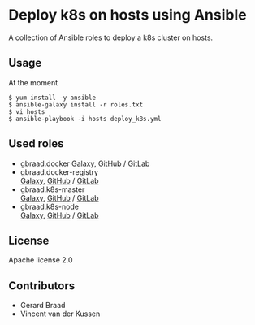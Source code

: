 Deploy k8s on hosts using Ansible
=================================

A collection of Ansible roles to deploy a k8s cluster on hosts.


Usage
-----
At the moment 

```
$ yum install -y ansible
$ ansible-galaxy install -r roles.txt
$ vi hosts
$ ansible-playbook -i hosts deploy_k8s.yml
```


Used roles
----------

  * gbraad.docker 
    [Galaxy](https://galaxy.ansible.com/gbraad/docker/), [GitHub](https://github.com/gbraad/ansible-role-docker) / [GitLab](https://gitlab.com/gbraad/ansible-role-docker)
  * gbraad.docker-registry  
    [Galaxy](https://galaxy.ansible.com/gbraad/docker-registry/), [GitHub](https://github.com/gbraad/ansible-role-docker-registry) / [GitLab](https://gitlab.com/gbraad/ansible-role-docker-registry)
  * gbraad.k8s-master  
    [Galaxy](https://galaxy.ansible.com/gbraad/kubernetes-master/), [GitHub](https://github.com/gbraad/ansible-role-kubernetes-master) / [GitLab](https://gitlab.com/gbraad/ansible-role-kubernetes-master)
  * gbraad.k8s-node  
    [Galaxy](https://galaxy.ansible.com/gbraad/kubernetes-node/), [GitHub](https://github.com/gbraad/ansible-role-kubernetes-node) / [GitLab](https://gitlab.com/gbraad/ansible-role-kubernetes-node)



License
-------

Apache license 2.0


Contributors
------------

  * Gerard Braad
  * Vincent van der Kussen

